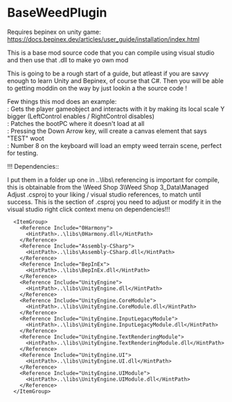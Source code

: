 # BaseWeedPlugin

Requires bepinex on unity game: https://docs.bepinex.dev/articles/user_guide/installation/index.html   
 
This is a base mod source code that you can compile using visual studio and then use that .dll to make yo own mod  

This is going to be a rough start of a guide, but atleast if you are savvy enough to learn Unity and Bepinex, of course that C#. Then you will be able to getting     moddin on the way by just lookin a the source code !   

Few things this mod does an example:  
: Gets the player gameobject and interacts with it by making its local scale Y bigger (LeftControl enables / RightControl disables)  
: Patches the bootPC where it doesn't load at all   
: Pressing the Down Arrow key, will create a canvas element that says "TEST" woot  
: Number 8 on the keyboard will load an empty weed terrain scene, perfect for testing.  


!!! Dependencies::

I put them in a folder up one in ..\libs\ referencing is important for compile, this is obtainable from the  \Weed Shop 3\Weed Shop 3_Data\Managed  
Adjust .csproj to your liking / visual studio references, to match until success. This is the section of .csproj you need to adjust or modify it in the visual studio   right click context menu on dependencies!!!   
```
  <ItemGroup>
    <Reference Include="0Harmony">
      <HintPath>..\libs\0Harmony.dll</HintPath>
    </Reference>
    <Reference Include="Assembly-CSharp">
      <HintPath>..\libs\Assembly-CSharp.dll</HintPath>
    </Reference>
    <Reference Include="BepInEx">
      <HintPath>..\libs\BepInEx.dll</HintPath>
    </Reference>
    <Reference Include="UnityEngine">
      <HintPath>..\libs\UnityEngine.dll</HintPath>
    </Reference>
    <Reference Include="UnityEngine.CoreModule">
      <HintPath>..\libs\UnityEngine.CoreModule.dll</HintPath>
    </Reference>
    <Reference Include="UnityEngine.InputLegacyModule">
      <HintPath>..\libs\UnityEngine.InputLegacyModule.dll</HintPath>
    </Reference>
    <Reference Include="UnityEngine.TextRenderingModule">
      <HintPath>..\libs\UnityEngine.TextRenderingModule.dll</HintPath>
    </Reference>
    <Reference Include="UnityEngine.UI">
      <HintPath>..\libs\UnityEngine.UI.dll</HintPath>
    </Reference>
    <Reference Include="UnityEngine.UIModule">
      <HintPath>..\libs\UnityEngine.UIModule.dll</HintPath>
    </Reference>
  </ItemGroup>
```
